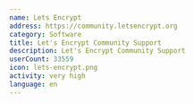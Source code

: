 ```yaml
---
name: Lets Encrypt
address: https://community.letsencrypt.org
category: Software
title: Let's Encrypt Community Support
description: Let's Encrypt Community Support
userCount: 33559
icon: lets-encrypt.png
activity: very high
language: en
---
```

